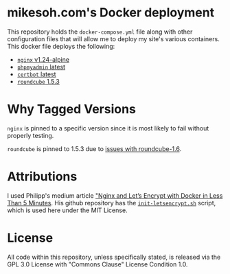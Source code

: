 # mikesoh.com's Docker deployment

This repository holds the `docker-compose.yml` file along with other 
configuration files that will allow me to deploy my site's various
containers.  This docker file deploys the following:

* [`nginx` v1.24-alpine](https://hub.docker.com/_/nginx)
* [`phpmyadmin` latest](https://hub.docker.com/r/phpmyadmin/phpmyadmin)
* [`certbot` latest](https://hub.docker.com/r/certbot/certbot)
* [`roundcube` 1.5.3](https://hub.docker.com/r/roundcube/roundcubemail)

# Why Tagged Versions

`nginx` is pinned to a specific version since it is most likely to fail without properly testing.

`roundcube` is pinned to 1.5.3 due to [issues with roundcube-1.6](https://github.com/roundcube/roundcubemail-docker/issues/186).

# Attributions

I used Philipp's medium article ["Nginx and Let’s Encrypt with Docker in
Less Than 5 Minutes](https://medium.com/@pentacent/nginx-and-lets-encrypt-with-docker-in-less-than-5-minutes-b4b8a60d3a71).
His github repository has the [`init-letsencrypt.sh`](https://github.com/wmnnd/nginx-certbot/blob/master/init-letsencrypt.sh) 
script, which is used here under the MIT License.

# License

All code within this repository, unless specifically stated, is released
via the GPL 3.0 License with "Commons Clause" License Condition 1.0.
